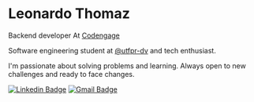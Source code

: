 # Leonardo Thomaz

Backend developer At [Codengage](https://codengage.com/)

Software engineering student at [@utfpr-dv](https://github.com/utfpr-dv) and tech enthusiast.

I'm passionate about solving problems and learning. Always open to new challenges and ready to face changes.

[![Linkedin Badge](https://img.shields.io/badge/-Leonardo%20Thomaz-blue?style=flat-square&logo=Linkedin&logoColor=white&link=https://www.linkedin.com/in/leonardo-thomaz-rocha/)](https://www.linkedin.com/in/leonardo-thomaz-rocha/) 
[![Gmail Badge](https://img.shields.io/badge/-leonardo.thomaz@gmail.com-red?style=flat-square&logo=Gmail&logoColor=white&link=leonardo.thomaz@gmail.com)](mailto:leonardo.thomaz@gmail.com)

